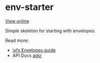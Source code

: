 # env-starter

[View online](https://clinth.github.io/ixfx-demos/modulation/env-starter/)

Simple skeleton for starting with envelopes.

Read more:
* [ixfx Envelopes guide](https://clinth.github.io/ixfx-docs/modulation/envelope/)
* API Docs [adsr](https://clinth.github.io/ixfx/interfaces/Modulation.Adsr.html)